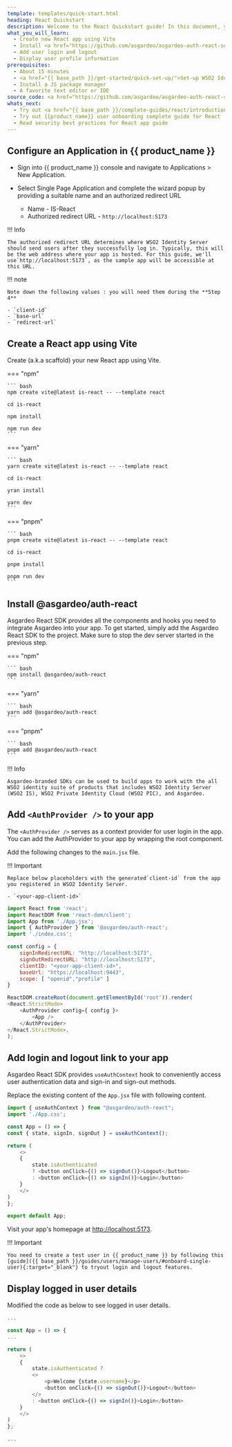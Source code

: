```yaml
---
template: templates/quick-start.html
heading: React Quickstart
description: Welcome to the React Quickstart guide! In this document, you will learn to build a React app, add user login and display user profile information using WSO2 Identity Server.
what_you_will_learn:
  - Create new React app using Vite
  - Install <a href="https://github.com/asgardeo/asgardeo-auth-react-sdk" target="_blank">@asgardeo/auth-react</a> package
  - Add user login and logout
  - Display user profile information
prerequisites:
  - About 15 minutes
  - <a href="{{ base_path }}/get-started/quick-set-up/">Set-up WSO2 Identity Server</a>
  - Install a JS package manager
  - A favorite text editor or IDE
source_code: <a href="https://github.com/asgardeo/asgardeo-auth-react-sdk/tree/main/samples/asgardeo-react-app" target="_blank" class="github-icon">React Vite App Sample</a>
whats_next:
  - Try out <a href="{{ base_path }}/complete-guides/react/introduction/" target="_blank">{{ product_name }} complete React guide</a>
  - Try out {{product_name}} user onboarding complete guide for React
  - Read security best practices for React app guide
---
```

## Configure an Application in {{ product_name }}

- Sign into {{ product_name }} console and navigate to Applications > New Application.
- Select Single Page Application and complete the wizard popup by providing a suitable name and an authorized redirect URL

  - Name -  IS-React
  - Authorized redirect URL - `http://localhost:5173`

!!! Info

    The authorized redirect URL determines where WSO2 Identity Server should send users after they successfully log in. Typically, this will be the web address where your app is hosted. For this guide, we'll use`http://localhost:5173`, as the sample app will be accessible at this URL.

!!! note

    Note down the following values : you will need them during the **Step 4**

    - `client-id`
    - `base-url`
    - `redirect-url`

## Create a React app using Vite

Create (a.k.a scaffold) your new React app using Vite.

=== "npm"

    ``` bash
    npm create vite@latest is-react -- --template react

    cd is-react

    npm install

    npm run dev
    ```

=== "yarn"

    ``` bash
    yarn create vite@latest is-react -- --template react

    cd is-react

    yran install

    yarn dev
    ```

=== "pnpm"

    ``` bash
    pnpm create vite@latest is-react -- --template react

    cd is-react

    pnpm install

    pnpm run dev
    ```

## Install @asgardeo/auth-react

Asgardeo React SDK provides all the components and hooks you need to integrate Asgardeo into your app. To get started, simply add the Asgardeo React SDK to the project. Make sure to stop the dev server started in the previous step. 

=== "npm"

    ``` bash
    npm install @asgardeo/auth-react
    ```

=== "yarn"

    ``` bash
    yarn add @asgardeo/auth-react
    ```

=== "pnpm"

    ``` bash
    pnpm add @asgardeo/auth-react
    ```


!!! Info

    Asgardeo-branded SDKs can be used to build apps to work with the all WSO2 identity suite of products that includes WSO2 Identity Server (WSO2 IS), WSO2 Private Identity Cloud (WSO2 PIC), and Asgardeo.
    


## Add `<AuthProvider />` to your app

The `<AuthProvider />` serves as a context provider for user login in the app. You can add the AuthProvider to your app by  wrapping  the root component.

Add the following changes to the `main.jsx` file.

!!! Important

    Replace below placeholders with the generated`client-id` from the app you registered in WSO2 Identity Server.

    - `<your-app-client-id>`
    

```javascript
import React from 'react';
import ReactDOM from 'react-dom/client';
import App from './App.jsx';
import { AuthProvider } from '@asgardeo/auth-react';
import './index.css';

const config = {
    signInRedirectURL: "http://localhost:5173",
    signOutRedirectURL: "http://localhost:5173",
    clientID: "<your-app-client-id>",
    baseUrl: "https://localhost:9443",
    scope: [ "openid","profile" ]
}

ReactDOM.createRoot(document.getElementById('root')).render(
<React.StrictMode>
    <AuthProvider config={ config }>
        <App />
    </AuthProvider>
</React.StrictMode>,
);

```

## Add login and logout link to your app

Asgardeo React SDK provides `useAuthContext` hook to conveniently access user authentication data and sign-in and sign-out methods.

Replace the existing content of the `App.jsx` file with following content.

```javascript
import { useAuthContext } from "@asgardeo/auth-react";
import './App.css';

const App = () => {
const { state, signIn, signOut } = useAuthContext();

return (
    <>
    {
        state.isAuthenticated
        ? <button onClick={() => signOut()}>Logout</button>
        : <button onClick={() => signIn()}>Login</button>
    }
    </>
)
};

export default App;
```

Visit your app's homepage at [http://localhost:5173](http://localhost:5173).

!!! Important

    You need to create a test user in {{ product_name }} by following this [guide]({{ base_path }}/guides/users/manage-users/#onboard-single-user){:target="_blank"} to tryout login and logout features.

## Display logged in user details

Modified the code as below to see logged in user details.

```javascript
...

const App = () => {
...

return (
    <>
    {
        state.isAuthenticated ?
        <>
            <p>Welcome {state.username}</p>
            <button onClick={() => signOut()}>Logout</button>
        </>
        : <button onClick={() => signIn()}>Login</button>
    }
    </>
)
};

...
```
